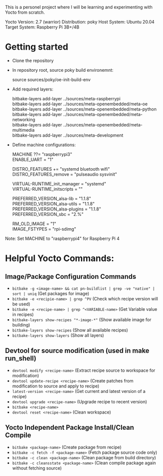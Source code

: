 This is a personel project where I will be learning and experimenting with Yocto from scratch.

Yocto Version: 2.7 (warrior)
Distribution: poky
Host System: Ubuntu 20.04
Target System: Raspberry Pi 3B+/4B

# Getting started

- Clone the repository
- In repository root, source poky build environemnt:

    source sources/poky/oe-init-build-env   

- Add required layers:

    bitbake-layers add-layer ../sources/meta-raspberrypi    
    bitbake-layers add-layer ../sources/meta-openembedded/meta-oe   
    bitbake-layers add-layer ../sources/meta-openembedded/meta-python   
    bitbake-layers add-layer ../sources/meta-openembedded/meta-networking   
    bitbake-layers add-layer ../sources/meta-openembedded/meta-multimedia   
    bitbake-layers add-layer ../sources/meta-development    

- Define machine configurations:

    MACHINE ??= "raspberrypi3"   
    ENABLE_UART = "1"   

    DISTRO_FEATURES += "systemd bluetooth wifi" 
    DISTRO_FEATURES_remove = "pulseaudio sysvinit"  

    VIRTUAL-RUNTIME_init_manager = "systemd"    
    VIRTUAL-RUNTIME_initscripts = ""    

    PREFERRED_VERSION_alsa-lib = "1.1.8"    
    PREFERRED_VERSION_alsa-utils = "1.1.8"  
    PREFERRED_VERSION_alsa-plugins = "1.1.8"    
    PREFERRED_VERSION_sbc = "2.%"   

    RM_OLD_IMAGE = "1"  
    IMAGE_FSTYPES = "rpi-sdimg" 

Note: Set MACHINE to "raspberrypi4" for Raspberry Pi 4

# Helpful Yocto Commands:
 
## Image/Package Configuration Commands

- `bitbake -g <image-name> && cat pn-buildlist | grep -ve "native" | sort | uniq`  (Get packages for image)
- `bitbake -e <recipie-name> | grep ^PV`                           (Check which recipe version will be used)
- `bitbake -e <recipe-name> | grep ^<VARIABLE-name>`        (Get Variable value in recipes)
- `bitbake-layers show-recipes "*-image-*"`                          (Show available image for building)
- `bitbake-layers show-recipes`                                   (Show all available recipes)
- `bitbake-layers show-layers`                                    (Show all layers)

## Devtool for source modification (used in make run_shell)

- `devtool modify <recipe-name>`             (Extract recipe source to workspace for modification)
- `devtool update-recipe <recipe-name>`            (Create patches from modification to source and apply to recipe)
- `latest-version <recipe-name>`             (Get current and latest version of a recipe)
- `devtool upgrade <recipe-name>`             (Upgrade recipe to recent version)
- `bitbake <recipe-name>`
- `devtool reset <recipe-name>`              (Clean workspace)

## Yocto Independent Package Install/Clean Compile

- `bitbake <package-name>`               (Create package from recipe)
- `bitbake -c fetch -f <package-name>`       (Fetch package source code only)
- `bitbake -c clean <package-name>`       (Clean package from build directory)
- `bitbake -c cleansstate <package-name>`      (Clean compile package again without fetching source)
